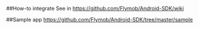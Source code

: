 ##How-to integrate
See in https://github.com/Flymob/Android-SDK/wiki

##Sample app
https://github.com/Flymob/Android-SDK/tree/master/sample

